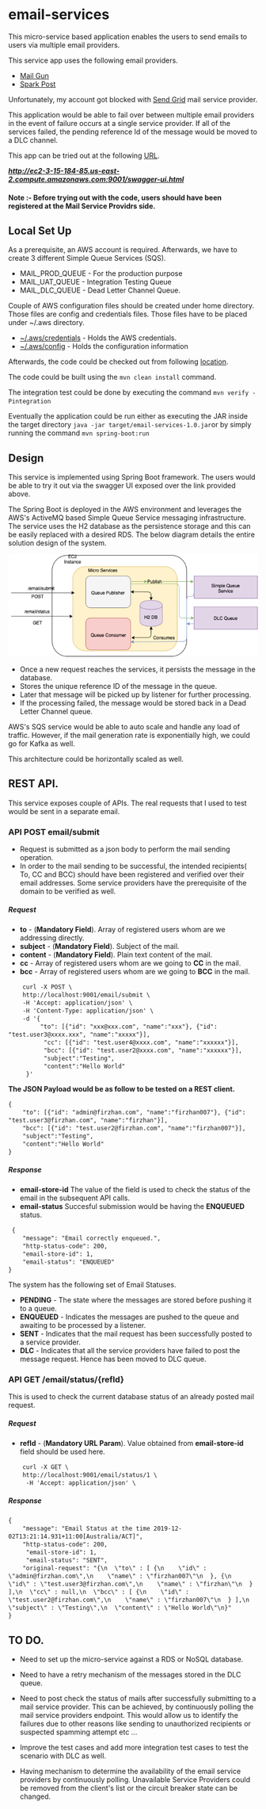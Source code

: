 # email-services

This micro-service based application enables the users to send emails to users via multiple email providers.
 
This service app uses the following email providers.

- [Mail Gun](https://www.mailgun.com/) 
- [Spark Post](https://app.sparkpost.com/dashboard)

Unfortunately, my account got blocked with [Send Grid](https://sendgrid.com/docs/API_Reference/Web_API_v3/index.html)
mail service provider.

This application would be able to fail over between multiple email providers in the event of failure occurs at a single
service provider. If all of the services failed, the pending reference Id of the message would be
moved to a DLC channel.

This app can be tried out at the following [URL](http://ec2-3-15-184-85.us-east-2.compute.amazonaws.com:9001/swagger-ui.html).

***http://ec2-3-15-184-85.us-east-2.compute.amazonaws.com:9001/swagger-ui.html***
#### Note :- Before trying out with the code, users should have been registered at the Mail Service Providrs side.


## Local Set Up

As a prerequisite, an AWS account is required. Afterwards, we have to create 3 different Simple Queue Services (SQS).

- MAIL_PROD_QUEUE - For the production purpose
- MAIL_UAT_QUEUE - Integration Testing Queue
- MAIL_DLC_QUEUE - Dead Letter Channel Queue.

Couple of AWS configuration files should be created under home directory.
Those files are config and credentials files. 
Those files have to be placed under ~/.aws directory.
- [~/.aws/credentials](https://github.com/firzhan/email-services-repo/blob/master/.aws/credentials) - Holds the AWS credentials.
- [~/.aws/config](https://github.com/firzhan/email-services-repo/blob/master/.aws/config) - Holds the configuration information

Afterwards, the code could be checked out from following [location](https://github.com/firzhan/email-services-repo/tree/master/email-services).

The code could be built using the ```mvn clean install``` command.

The integration test could be done by executing the command ```mvn verify -Pintegration```

Eventually the application could be run either as executing the JAR inside the
target directory ```java -jar target/email-services-1.0.jar```or by simply running the command ```mvn spring-boot:run```

## Design

This service is implemented using Spring Boot framework. The users would be able to
try it out via the swagger UI exposed over the link provided above.

The Spring Boot is deployed in the AWS environment and leverages the AWS's
ActiveMQ based Simple Queue Service messaging infrastructure. The service uses
the H2 database as the persistence storage and this can be easily replaced with
a desired RDS. The below diagram details the entire solution design of the system.

![](https://github.com/firzhan/email-services-repo/blob/master/solution.png "Logo Title Text 1")


- Once a new request reaches the services, it persists the message in the database.
- Stores the unique reference ID of the message in the queue.
- Later that message will be picked up by listener for further processing.
- If the processing failed, the message would be stored back in a Dead Letter Channel queue.

AWS's SQS service would be able to auto scale and handle any load of traffic. However, if the
mail generation rate is exponentially high, we could go for Kafka as well.

This architecture could be horizontally scaled as well. 

## REST API.

This service exposes couple of APIs. The real requests that I used to test would be sent in a separate email.

### API POST email/submit

- Request is submitted as a json body to perform the mail sending operation.
- In order to the mail sending to be successful, the intended recipients( To, CC and BCC) should have been registered 
  and verified over their email addresses. Some service providers have the prerequisite of the domain to be verified as 
  well.
  
##### Request

- **to** - (**Mandatory Field**). Array of registered users whom are we addressing directly.
- **subject** - (**Mandatory Field**). Subject of the mail.
- **content** - (**Mandatory Field**). Plain text content of the mail.
- **cc** -  Array of registered users whom are we going to **CC** in the mail.
- **bcc** - Array of registered users whom are we going to **BCC** in the mail.

```
    curl -X POST \
    http://localhost:9001/email/submit \
    -H 'Accept: application/json' \
    -H 'Content-Type: application/json' \
    -d '{
         "to": [{"id": "xxx@xxx.com", "name":"xxx"}, {"id": "test.user3@xxxx.xxx", "name":"xxxxx"}],
          "cc": [{"id": "test.user4@xxxx.com", "name":"xxxxxx"}],
          "bcc": [{"id": "test.user2@xxxx.com", "name":"xxxxxx"}],
          "subject":"Testing",
          "content":"Hello World"
     }'
```








   
  
   
   
    
 **The JSON Payload would be as follow to be tested on a REST client.**

```
{
    "to": [{"id": "admin@firzhan.com", "name":"firzhan007"}, {"id": "test.user3@firzhan.com", "name":"firzhan"}],
    "bcc": [{"id": "test.user2@firzhan.com", "name":"firzhan007"}],
    "subject":"Testing",
    "content":"Hello World"
}

```    
     
##### Response

- **email-store-id** The value of the field is used to check the status of the email in the subsequent API calls. 
- **email-status** Succesful submission would be having the **ENQUEUED** status.
```
 {
    "message": "Email correctly enqueued.",
    "http-status-code": 200,
    "email-store-id": 1,
    "email-status": "ENQUEUED"
}
```


The system has the following set of Email Statuses.
- **PENDING** - The state where the messages are stored before pushing it to a queue.
- **ENQUEUED** - Indicates the messages are pushed to the queue and awaiting to be processed by a listener.
- **SENT** - Indicates that the mail request has been successfully posted to a service provider.
- **DLC** - Indicates that all the service providers have failed to post the message request. Hence has been moved to DLC queue.



### API GET /email/status/{refId}
   
This is used to check the current database status of an already posted mail request.

##### Request

- **refId** - (**Mandatory URL Param**). Value obtained from **email-store-id** field should be used here.


```
    curl -X GET \
    http://localhost:9001/email/status/1 \
     -H 'Accept: application/json' \
```





     
##### Response

```
{
    "message": "Email Status at the time 2019-12-02T13:21:14.931+11:00[Australia/ACT]",
    "http-status-code": 200,
     "email-store-id": 1,
     "email-status": "SENT",
    "original-request": "{\n  \"to\" : [ {\n    \"id\" : \"admin@firzhan.com\",\n    \"name\" : \"firzhan007\"\n  }, {\n    \"id\" : \"test.user3@firzhan.com\",\n    \"name\" : \"firzhan\"\n  } ],\n  \"cc\" : null,\n  \"bcc\" : [ {\n    \"id\" : \"test.user2@firzhan.com\",\n    \"name\" : \"firzhan007\"\n  } ],\n  \"subject\" : \"Testing\",\n  \"content\" : \"Hello World\"\n}"
}
```
 
    
    

    

## TO DO.

- Need to set up the micro-service against a RDS or NoSQL database.

- Need to have a retry mechanism of the messages stored in the DLC queue.

- Need to post check the status of mails after successfully submitting to a mail service provider. This can be achieved,
  by continuously polling the mail service providers endpoint. 
  This would allow us to identify the failures due to other reasons like sending to unauthorized recipients or suspected spamming attempt etc ...

- Improve the test cases and add more integration test cases to test the scenario with DLC as well.

- Having mechanism to determine the availability of the email service providers by continuously polling. 
  Unavailable Service Providers could be removed from the client's list or the circuit breaker state can be
  changed.
